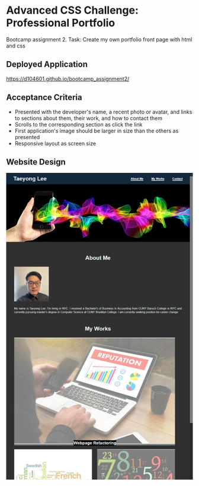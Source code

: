# Advanced CSS Challenge: Professional Portfolio
Bootcamp assignment 2. Task: Create my own portfolio front page with html and css

## Deployed Application
https://d104601.github.io/bootcamp_assignment2/

## Acceptance Criteria
* Presented with the developer's name, a recent photo or avatar, and links to sections about them, their work, and how to contact them
* Scrolls to the corresponding section as click the link
* First application's image should be larger in size than the others as presented
* Responsive layout as screen size

## Website Design
![Sample](https://github.com/d104601/bootcamp_assignment2/blob/main/Screenshot.jpg)
